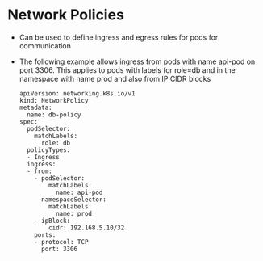 # Network Policies
- Can be used to define ingress and egress rules for pods for communication
- The following example allows ingress from pods with name api-pod on port 3306. This applies to pods with labels for role=db and in the namespace with name prod and also from IP CIDR blocks

      apiVersion: networking.k8s.io/v1
      kind: NetworkPolicy
      metadata:
        name: db-policy
      spec:
        podSelector:
          matchLabels:
            role: db
        policyTypes:
        - Ingress
        ingress:
        - from:
          - podSelector:
              matchLabels:
                name: api-pod
            namespaceSelector:
              matchLabels:
                name: prod
          - ipBlock:
              cidr: 192.168.5.10/32
          ports:
          - protocol: TCP
            port: 3306
